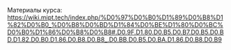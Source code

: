 Материалы курса: https://wiki.mipt.tech/index.php/%D0%97%D0%B0%D1%89%D0%B8%D1%82%D0%B0_%D0%B8%D0%BD%D1%84%D0%BE%D1%80%D0%BC%D0%B0%D1%86%D0%B8%D0%B8#.D0.9F.D1.80.D0.B5.D0.B7.D0.B5.D0.BD.D1.82.D0.B0.D1.86.D0.B8.D0.B8_.D0.BB.D0.B5.D0.BA.D1.86.D0.B8.D0.B9

